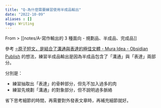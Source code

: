 ```yaml
---
title: "Q-為什麼需要練習使用半成品輸出"
date: "2022-10-09"
aliases : []
tags: Writing 
---
```


From > [[notes/A-寫作輸出的 3 種面向 - 規劃品、半成品、完成品]]

參考 [⭐️原子短文，是結合了溝通與表達的極佳文體 - Mura Idea - Obsidian Publish](https://publish.obsidian.md/muraidea/%E2%AD%90%EF%B8%8F%E5%8E%9F%E5%AD%90%E7%9F%AD%E6%96%87%EF%BC%8C%E6%98%AF%E7%B5%90%E5%90%88%E4%BA%86%E6%BA%9D%E9%80%9A%E8%88%87%E8%A1%A8%E9%81%94%E7%9A%84%E6%A5%B5%E4%BD%B3%E6%96%87%E9%AB%94) 的想法，練習半成品輸出是因為半成品包含了「溝通」與「表達」兩部分。

分別是：
- 練習抽取出「表達」的骨幹部分，但先不加入過多的肉
- 練習先規劃「溝通」的對象部分，但不說明過多脈絡

省下思考細節的時間，再需要對外發表文章時，再補充細節就好。